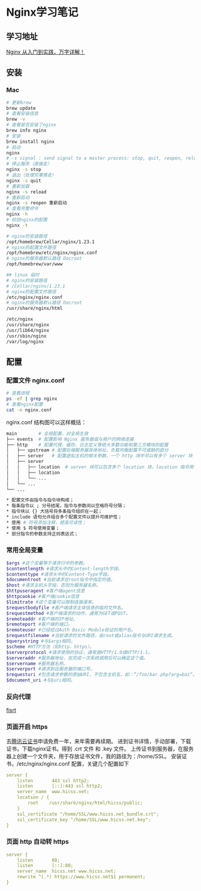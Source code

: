 # Nginx学习笔记

## 学习地址
[Nginx 从入门到实践，万字详解！](https://juejin.cn/post/6844904144235413512)

## 安装
### Mac
```bash
# 更新brew
brew update
# 查看安装信息
brew -v
# 查看是否安装了nginx
brew info nginx
# 安装
brew install nginx
# 启动
nginx
# -s signal : send signal to a master process: stop, quit, reopen, reload
# 停止服务（直接走）
nginx -s stop
# 退出（处理完事情走）
nginx -s quit
# 重新加载
nginx -s reload
# 重新启动
nginx -s reopen 重新启动
# 查看完整命令
nginx -h
# 校验nginx的配置
nginx -t

# nginx的安装路径
/opt/homebrew/Cellar/nginx/1.23.1
# nginx的配置文件路径
/opt/homebrew/etc/nginx/nginx.conf
# nginx的服务器默认路径 Docroot
/opt/homebrew/var/www

## linux 临时
# nginx的安装路径
# /Cellar/nginx/1.23.1
# nginx的配置文件路径
/etc/nginx/nginx.conf
# nginx的服务器默认路径 Docroot
/usr/share/nginx/html

/etc/nginx
/usr/share/nginx
/usr/lib64/nginx
/usr/sbin/nginx
/var/log/nginx
```
## 配置
### 配置文件 nginx.conf
```bash
# 查看进程
ps -ef | grep nginx
# 查看nginx配置
cat -n nginx.conf
```
nginx.conf 结构图可以这样概括：
```bash
main        # 全局配置，对全局生效
├── events  # 配置影响 Nginx 服务器或与用户的网络连接
├── http    # 配置代理，缓存，日志定义等绝大多数功能和第三方模块的配置
│   ├── upstream # 配置后端服务器具体地址，负载均衡配置不可或缺的部分
│   ├── server   # 配置虚拟主机的相关参数，一个 http 块中可以有多个 server 块
│   ├── server
│   │   ├── location  # server 块可以包含多个 location 块，location 指令用于匹配 uri
│   │   ├── location
│   │   └── ...
│   └── ...
└── ...

* 配置文件由指令与指令块构成；
* 每条指令以 ; 分号结尾，指令与参数间以空格符号分隔；
* 指令块以 {} 大括号将多条指令组织在一起；
* include 语句允许组合多个配置文件以提升可维护性；
* 使用 # 符号添加注释，提高可读性；
* 使用 $ 符号使用变量；
* 部分指令的参数支持正则表达式；
```
### 常用全局变量
```bash
$args #这个变量等于请求行中的参数。 
$contentlength #请求头中的Content-length字段。
$contenttype #请求头中的Content-Type字段。
$documentroot #当前请求在root指令中指定的值。 
$host #请求主机头字段，否则为服务器名称。 
$httpuseragent #客户端agent信息 
$httpcookie #客户端cookie信息 
$limitrate #这个变量可以限制连接速率。 
$requestbodyfile #客户端请求主体信息的临时文件名。 
$requestmethod #客户端请求的动作，通常为GET或POST。 
$remoteaddr #客户端的IP地址。 
$remoteport #客户端的端口。 
$remoteuser #已经经过Auth Basic Module验证的用户名。 
$requestfilename #当前请求的文件路径，由root或alias指令与URI请求生成。 
$querystring #与$args相同。 
$scheme #HTTP方法（如http，https）。 
$serverprotocol #请求使用的协议，通常是HTTP/1.0或HTTP/1.1。 
$serveraddr #服务器地址，在完成一次系统调用后可以确定这个值。 
$servername #服务器名称。 
$serverport #请求到达服务器的端口号。 
$requesturi #包含请求参数的原始URI，不包含主机名，如：”/foo/bar.php?arg=baz”。 $uri #不带请求参数的当前URI，$uri不包含主机名，如”/foo/bar.html”。 
$document_uri #与$uri相同。
```

### 反向代理
[fisrt](https://xuexb.github.io/learn-nginx/example/proxy_pass.html)

### 页面开启 https
去[腾讯云证书](https://console.cloud.tencent.com/ssl)申请免费一年，来年需要再续期。
进到证书详情，手动部署，下载证书，下载nginx证书。得到 .crt 文件 和 .key 文件。
上传证书到服务器，在服务器上创建一个文件夹，用于存放证书文件，我的路径为：/home/SSL。
安装证书，/etc/nginx/nginx.conf 配置，关键几个配置如下
```yaml
server {
    listen       443 ssl http2;
    listen       [::]:443 ssl http2;
    server_name  www.hicss.net;
    location / {
        root    /usr/share/nginx/html/hicss/public;
    }
    ssl_certificate "/home/SSL/www.hicss.net_bundle.crt";
    ssl_certificate_key "/home/SSL/www.hicss.net.key";
}
```
### 页面 http 自动转 https
```yaml
server {
    listen       80;
    listen       [::]:80;
    server_name  hicss.net www.hicss.net;
    rewrite ^(.*) https://www.hicss.net$1 permanent;
}
```